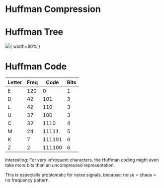 # Huffman Compression


# Huffman Tree

![](../../../images/data/compression/huffman_tree1.png){ width=80% }


# Huffman Code

<small>

| Letter  | Freq  | Code   | Bits  |
| ------- | ----- | ------ | ----- |
| E       | 120   | 0      | 1     |
| D       | 42    | 101    | 3     |
| L       | 42    | 110    | 3     |
| U       | 37    | 100    | 3     |
| C       | 32    | 1110   | 4     |
| M       | 24    | 11111  | 5     |
| K       | 7     | 111101 | 6     |
| Z       | 2     | 111100 | 6     |

</small>

<aside class="notes">
Interesting: For very infrequent characters, the Huffman coding might even take
more bits than an uncompressed representation.

This is especially problematic for noise signals, because:
noise = chaos = no frequency pattern.
</aside>
